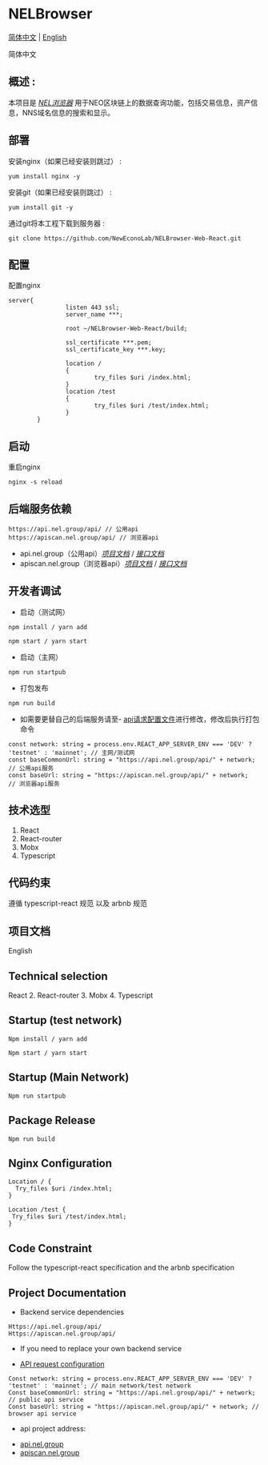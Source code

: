 # NELBrowser
[简体中文](#zh) |    [English](#en) 

<a name="zh">简体中文</a>
## 概述 :
本项目是 _[NEL浏览器](https://scan.nel.group/)_ 用于NEO区块链上的数据查询功能，包括交易信息，资产信息，NNS域名信息的搜索和显示。

## 部署
安装nginx（如果已经安装则跳过） :
```
yum install nginx -y
```

安装git（如果已经安装则跳过） :
```
yum install git -y
```
通过git将本工程下载到服务器 :
```
git clone https://github.com/NewEconoLab/NELBrowser-Web-React.git
```

## 配置
配置nginx
```
server{
                listen 443 ssl;
                server_name ***;

                root ~/NELBrowser-Web-React/build;

                ssl_certificate ***.pem;
                ssl_certificate_key ***.key;

                location /
                {
                        try_files $uri /index.html;
                }
                location /test
                {
                        try_files $uri /test/index.html;
                }
        }
```

## 启动
重启nginx
```
nginx -s reload
```

## 后端服务依赖

```shell
https://api.nel.group/api/ // 公用api
https://apiscan.nel.group/api/ // 浏览器api
```
* api.nel.group（公用api）_[项目文档](https://github.com/NewEconoLab/NEO_Block_API/blob/master/README.md)_ / _[接口文档](http://www.xiaoyaoji.cn/doc/1IoeLt6k57)_
* apiscan.nel.group（浏览器api）_[项目文档](https://github.com/NewEconoLab/NEL_Scan_API/blob/master/README.md)_ / _[接口文档](http://www.xiaoyaoji.cn/doc/2veptPpn9o/edit)_

## 开发者调试

* 启动（测试网）

```shell
npm install / yarn add
```

```shell
npm start / yarn start
```
* 启动（主网）
```shell
npm run startpub
```
* 打包发布
```shell
npm run build
```
* 如需要更替自己的后端服务请至- [api请求配置文件](https://github.com/NewEconoLab/NELBrowser-Web-React/blob/master/src/utils/request.ts)进行修改，修改后执行打包命令
```shell
const network: string = process.env.REACT_APP_SERVER_ENV === 'DEV' ? 'testnet' : 'mainnet'; // 主网/测试网
const baseCommonUrl: string = "https://api.nel.group/api/" + network; // 公用api服务
const baseUrl: string = "https://apiscan.nel.group/api/" + network;   // 浏览器api服务
```

## 技术选型
1. React
2. React-router
3. Mobx
4. Typescript

## 代码约束

遵循 typescript-react 规范 以及 arbnb 规范

## 项目文档


<a name="en">English</a>
## Technical selection
React
2. React-router
3. Mobx
4. Typescript

## Startup (test network)

```shell
Npm install / yarn add
```

```shell
Npm start / yarn start
```
## Startup (Main Network)
```shell
Npm run startpub
```
## Package Release
```shell
Npm run build
```

## Nginx Configuration
```shell
Location / {
  Try_files $uri /index.html;
}

Location /test {
 Try_files $uri /test/index.html;
}
```

## Code Constraint

Follow the typescript-react specification and the arbnb specification

## Project Documentation

* Backend service dependencies
```shell
Https://api.nel.group/api/
Https://apiscan.nel.group/api/
```

* If you need to replace your own backend service
- [API request configuration](https://github.com/NewEconoLab/NELBrowser-Web-React/blob/master/src/utils/request.ts)
```shell
Const network: string = process.env.REACT_APP_SERVER_ENV === 'DEV' ? 'testnet' : 'mainnet'; // main network/test network
Const baseCommonUrl: string = "https://api.nel.group/api/" + network; // public api service
Const baseUrl: string = "https://apiscan.nel.group/api/" + network; // browser api service
```
* api project address:
- [api.nel.group](https://github.com/NewEconoLab/NEO_Block_API/blob/master/README.md)
- [apiscan.nel.group](https://github.com/NewEconoLab/NEL_Scan_API/blob/master/README.md)
